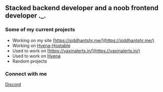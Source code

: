 ## Stacked backend developer and a noob frontend developer ._.

### Some of my current projects

-   Working on my site [https://siddhantshr.me/](https://siddhantshr.me/)
-   Working on [Hyena-Hostable](https://gitub.com/Hyena-Bot/Hyena-Hostable)
-   Used to work on [https://vaxinalerts.in/](https://vaxinalerts.in/)
-   Used to work on [Hyena](https://gitub.com/Hyena-Bot)
-   Random projects

### Connect with me

[Discord](https://discord.com/users/711444754080071714)
